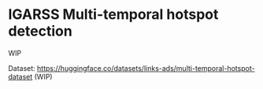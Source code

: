 # IGARSS Multi-temporal hotspot detection

WIP

Dataset: https://huggingface.co/datasets/links-ads/multi-temporal-hotspot-dataset (WIP)
